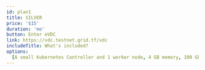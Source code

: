 ```yaml
---
id: plan1
title: SILVER
price: '$15'
duration: 'mo'
button: Enter eVDC
link: https://vdc.testnet.grid.tf/vdc
includeTitle: What's included?
options:
  [A small Kubernetes Controller and 1 worker node, 4 GB memory, 100 GB ZDB Storage, A Network Gateway]
---
```

